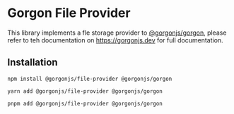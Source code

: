 # Gorgon File Provider

This library implements a fle storage provider to [@gorgonjs/gorgon](https://www.npmjs.com/package/@gorgonjs/gorgon), please refer to teh documentation on https://gorgonjs.dev for full documentation.

## Installation

    npm install @gorgonjs/file-provider @gorgonjs/gorgon

    yarn add @gorgonjs/file-provider @gorgonjs/gorgon

    pnpm add @gorgonjs/file-provider @gorgonjs/gorgon

